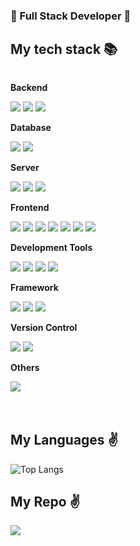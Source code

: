 

<h3> 🤗 Full Stack Developer 🤗 </h3>


<h2> My tech stack 📚 </h2>

<div style="display:flex; flex-direction:column; align-items:flex-start;">
    <!-- Backend -->
    <p><strong>Backend</strong></p>
    <div>
        <img src="https://img.shields.io/badge/Java-007396?style=for-the-badge&logo=Java&logoColor=white"> 
        <img src="https://img.shields.io/badge/node.js-339933?style=for-the-badge&logo=Node.js&logoColor=white">
        <img src="https://img.shields.io/badge/python-3776AB?style=for-the-badge&logo=python&logoColor=white"> 
    </div>
    <!-- Database -->
    <p><strong>Database</strong></p>
    <div>
        <img src="https://img.shields.io/badge/oracle-F80000?style=for-the-badge&logo=oracle&logoColor=white"> 
        <img src="https://img.shields.io/badge/mysql-4479A1?style=for-the-badge&logo=mysql&logoColor=white"> 
    </div>
    <!-- Server -->
    <p><strong>Server</strong></p>
    <div>
        <img src="https://img.shields.io/badge/linux-FCC624?style=for-the-badge&logo=linux&logoColor=black"> 
        <img src="https://img.shields.io/badge/apache tomcat-F8DC75?style=for-the-badge&logo=apachetomcat&logoColor=black">
        <img src="https://img.shields.io/badge/Amazon AWS-232F3E?style=for-the-badge&logo=amazon aws&logoColor=white"> 
    </div>
    <!-- Frontend -->
    <p><strong>Frontend</strong></p>
    <div>
        <img src="https://img.shields.io/badge/html5-E34F26?style=for-the-badge&logo=html5&logoColor=white"> 
        <img src="https://img.shields.io/badge/css-1572B6?style=for-the-badge&logo=css3&logoColor=white"> 
        <img src="https://img.shields.io/badge/javascript-F7DF1E?style=for-the-badge&logo=javascript&logoColor=black"> 
        <img src="https://img.shields.io/badge/bootstrap-7952B3?style=for-the-badge&logo=bootstrap&logoColor=white">
        <img src="https://img.shields.io/badge/jquery-0769AD?style=for-the-badge&logo=jquery&logoColor=white">
        <img src="https://img.shields.io/badge/Ajax-00758F?style=for-the-badge&logo=ajax&logoColor=white">
        <img src="https://img.shields.io/badge/vue.js-4FC08D?style=for-the-badge&logo=vue.js&logoColor=white"> 
    </div>
    <p><strong>Development Tools</strong></p>
      <div>
          <img src="https://img.shields.io/badge/IntelliJ IDEA-000000?style=for-the-badge&logo=intellij-idea&logoColor=white">
          <img src="https://img.shields.io/badge/Visual Studio Code-007ACC?style=for-the-badge&logo=visual-studio-code&logoColor=white">
          <img src="https://img.shields.io/badge/Visual Studio-5C2D91?style=for-the-badge&logo=visual-studio&logoColor=white">
          <img src="https://img.shields.io/badge/Eclipse IDE-2C2255?style=for-the-badge&logo=eclipse-ide&logoColor=white">
      </div>
      <!-- Framework -->
      <p><strong>Framework</strong></p>
      <div>
          <img src="https://img.shields.io/badge/Spring-6DB33F?style=for-the-badge&logo=spring&logoColor=white">
          <img src="https://img.shields.io/badge/Spring Boot-6DB33F?style=for-the-badge&logo=spring-boot&logoColor=white">
          <img src="https://img.shields.io/badge/Bootstrap-7952B3?style=for-the-badge&logo=bootstrap&logoColor=white">
      </div>
      <!-- Version Control -->
      <p><strong>Version Control</strong></p>
      <div>
          <img src="https://img.shields.io/badge/Git-F05032?style=flat-square&logo=git&logoColor=white">
          <img src="https://img.shields.io/badge/GitHub-181717?style=flat-square&logo=github&logoColor=white">
      </div>
    <!-- Others -->
    <p><strong>Others</strong></p>
    <div>
        <img src="https://img.shields.io/badge/Andoid Studio-3DDC84?style=for-the-badge&logo=android studio&logoColor=white">
</div><br>
</div>
<br/>

<h2> My Languages ✌️ </h2>
<div align=left> 

![Top Langs](https://github-readme-stats.vercel.app/api/top-langs/?username=cnsejr2&layout=compact&theme=merko)


</div>

<h2> My Repo ✌️ </h2>
<p align="left">
  <a href="https://github.com/laskdjlaskdj12/SpyGame">
    <img align="center" src="https://github-readme-stats.vercel.app/api/pin/?username=cnsejr2&repo=BOARD" />
  </a>
</p>

<!--
**cnsejr2/cnsejr2** is a ✨ _special_ ✨ repository because its `README.md` (this file) appears on your GitHub profile.

Here are some ideas to get you started:

- 🔭 I’m currently working on ...
- 🌱 I’m currently learning ...
- 👯 I’m looking to collaborate on ...
- 🤔 I’m looking for help with ...
- 💬 Ask me about ...
- 📫 How to reach me: ...
- 😄 Pronouns: ...
- ⚡ Fun fact: ...
-->
